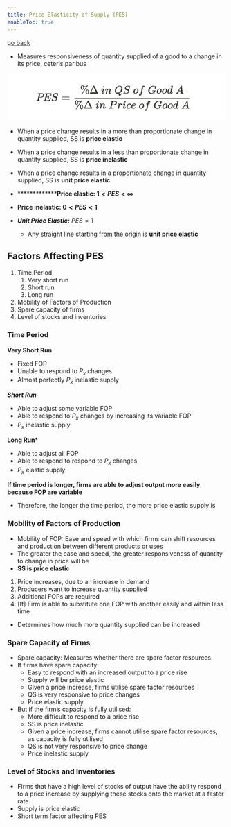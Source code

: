 ```yaml
---
title: Price Elasticity of Supply (PES)
enableToc: true
---
```


[go back](Subjects/Economics.md)

- Measures responsiveness of quantity supplied of a good to a change in its price, ceteris paribus

![](Images/pes.png)


-   When a price change results in a more than proportionate change in quantity supplied, SS is **************************price elastic**************************
    
-   When a price change results in a less than proportionate change in quantity supplied, SS is **price inelastic**
    
-   When a price change results in a proportionate change in quantity supplied, SS is **unit price elastic**
    
-   ***************Price elastic: $1<PES<∞$**
    
-   **Price inelastic: $0<PES<1$**
    
-   ***************************Unit Price Elastic:*************************** $PES=1$
    
    -   Any straight line starting from the origin is **unit price elastic**

## Factors Affecting PES

1.  Time Period
    1.  Very short run
    2.  Short run
    3.  Long run
2.  Mobility of Factors of Production
3.  Spare capacity of firms
4.  Level of stocks and inventories

### Time Period

************************Very Short Run************************

-   Fixed FOP
-   Unable to respond to $P_x$ changes
-   Almost perfectly $P_x$ inelastic supply

***Short Run***

-   Able to adjust some variable FOP
-   Able to respond to $P_x$ changes by increasing its variable FOP
-   $P_x$ inelastic supply

**************Long Run***************

-   Able to adjust all FOP
-   Able to respond to respond to $P_x$ changes
-   $P_x$ elastic supply

**********************************************************************************************If time period is longer, firms are able to adjust output more easily because FOP are variable**********************************************************************************************

-   Therefore, the longer the time period, the more price elastic supply is

### Mobility of Factors of Production

-   Mobility of FOP: Ease and speed with which firms can shift resources and production between different products or uses
-   The greater the ease and speed, the greater responsiveness of quantity to change in price will be
-   ******************************SS is price elastic******************************

1.  Price increases, due to an increase in demand
2.  Producers want to increase quantity supplied
3.  Additional FOPs are required
4.  [If] Firm is able to substitute one FOP with another easily and within less time

-   Determines how much more quantity supplied can be increased

### Spare Capacity of Firms

-   Spare capacity: Measures whether there are spare factor resources
-   If firms have spare capacity:
    -   Easy to respond with an increased output to a price rise
    -   Supply will be price elastic
    -   Given a price increase, firms utilise spare factor resources
    -   QS is very responsive to price changes
    -   Price elastic supply
-   But if the firm’s capacity is fully utilised:
    -   More difficult to respond to a price rise
    -   SS is price inelastic
    -   Given a price increase, firms cannot utilise spare factor resources, as capacity is fully utilised
    -   QS is not very responsive to price change
    -   Price inelastic supply

### Level of Stocks and Inventories

-   Firms that have a high level of stocks of output have the ability respond to a price increase by supplying these stocks onto the market at a faster rate
-   Supply is price elastic
-   Short term factor affecting PES